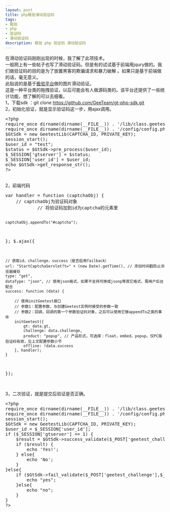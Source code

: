 ```yaml
---
layout: post
title: php极验滑动验证码
tags:
- 极验
- php
- 验证码
- 滑动验证码
description: 极验 php 验证码 滑动验证码
---
```

在滑动验证码刚刚出现的时候，我了解了此项技术。
<br>
一般网上有一些帖子也写了滑动验证码。但是有的试试基于前端用jqury做的。我们做验证码的目的是为了放置黑客的欺骗请求和暴力破解 。如果只是基于前端做的话，毫无意义。
<br>
此贴说的是基于<a href="http://www.geetest.com/">极验平台</a>做的图片滑动验证。
<br>
这是一种平台类的拖拽验证，以后可能会有人做源码类的。该平台还提供了一些统计功能，想了解的可以去细看。
<br>
1，下载sdk ：git clone https://github.com/GeeTeam/gt-php-sdk.git
<br>
2，初始化验证，就是显示验证码这一步，用ajax调用。
<br>
<div class="highlight-php"><div class="highlight"><pre><span></span><span class="cp">&lt;?php</span>
<span class="k">require_once</span> <span class="nb">dirname</span><span class="p">(</span><span class="nb">dirname</span><span class="p">(</span><span class="k">__FILE__</span><span class="p">))</span> <span class="o">.</span> <span class="s1">'/lib/class.geetestlib.php'</span><span class="p">;</span>
<span class="k">require_once</span> <span class="nb">dirname</span><span class="p">(</span><span class="nb">dirname</span><span class="p">(</span><span class="k">__FILE__</span><span class="p">))</span> <span class="o">.</span> <span class="s1">'/config/config.php'</span><span class="p">;</span>
<span class="nv">$GtSdk</span> <span class="o">=</span> <span class="k">new</span> <span class="nx">GeetestLib</span><span class="p">(</span><span class="nx">CAPTCHA_ID</span><span class="p">,</span> <span class="nx">PRIVATE_KEY</span><span class="p">);</span>
<span class="nb">session_start</span><span class="p">();</span>
<span class="nv">$user_id</span> <span class="o">=</span> <span class="s2">"test"</span><span class="p">;</span>
<span class="nv">$status</span> <span class="o">=</span> <span class="nv">$GtSdk</span><span class="o">-&gt;</span><span class="na">pre_process</span><span class="p">(</span><span class="nv">$user_id</span><span class="p">);</span>
<span class="nv">$_SESSION</span><span class="p">[</span><span class="s1">'gtserver'</span><span class="p">]</span> <span class="o">=</span> <span class="nv">$status</span><span class="p">;</span>
<span class="nv">$_SESSION</span><span class="p">[</span><span class="s1">'user_id'</span><span class="p">]</span> <span class="o">=</span> <span class="nv">$user_id</span><span class="p">;</span>
<span class="k">echo</span> <span class="nv">$GtSdk</span><span class="o">-&gt;</span><span class="na">get_response_str</span><span class="p">();</span>
<span class="cp">?&gt;</span><span class="x"></span>
</pre></div>
</div>
<br>
2，前端代码
<br>
<div class="code highlight-python"><div class="highlight"><pre><span></span>var handler = function (captchaObj) {
    // captchaObj为验证码对象
            // 将验证码加到id为captcha的元素里

    captchaObj.appendTo("#captcha");
};
$.ajax({

    // 获取id，challenge，success（是否启用failback）
    url: "StartCaptchaServlet?t=" + (new Date).getTime(), // 添加时间戳防止浏览器缓存
    type: "get",
    dataType: "json", // 使用json格式，如果不支持可换成jsonp等其它格式，需用户后台配合
    success: function (data) {

        // 使用initGeetest接口
        // 参数1：配置参数，与创建Geetest实例时接受的参数一致
        // 参数2：回调，回调的第一个参数验证码对象，之后可以使用它做appendTo之类的事件
        initGeetest({
            gt: data.gt,
            challenge: data.challenge,
            product: "popup", // 产品形式，可选择：float，embed，popup，仅PC版验证码有效，见上文配置参数小节
            offline: !data.success
        }, handler);
    }
});
</pre></div>
</div>
<br>
3，二次验证，就是提交后验证是否正确。
<div class="highlight-php"><div class="highlight"><pre><span></span><span class="cp">&lt;?php</span>
<span class="k">require_once</span> <span class="nb">dirname</span><span class="p">(</span><span class="nb">dirname</span><span class="p">(</span><span class="k">__FILE__</span><span class="p">))</span> <span class="o">.</span> <span class="s1">'/lib/class.geetestlib.php'</span><span class="p">;</span>
<span class="k">require_once</span> <span class="nb">dirname</span><span class="p">(</span><span class="nb">dirname</span><span class="p">(</span><span class="k">__FILE__</span><span class="p">))</span> <span class="o">.</span> <span class="s1">'/config/config.php'</span><span class="p">;</span>
<span class="nb">session_start</span><span class="p">();</span>
<span class="nv">$GtSdk</span> <span class="o">=</span> <span class="k">new</span> <span class="nx">GeetestLib</span><span class="p">(</span><span class="nx">CAPTCHA_ID</span><span class="p">,</span> <span class="nx">PRIVATE_KEY</span><span class="p">);</span>
<span class="nv">$user_id</span> <span class="o">=</span> <span class="nv">$_SESSION</span><span class="p">[</span><span class="s1">'user_id'</span><span class="p">];</span>
<span class="k">if</span> <span class="p">(</span><span class="nv">$_SESSION</span><span class="p">[</span><span class="s1">'gtserver'</span><span class="p">]</span> <span class="o">==</span> <span class="mi">1</span><span class="p">)</span> <span class="p">{</span>
    <span class="nv">$result</span> <span class="o">=</span> <span class="nv">$GtSdk</span><span class="o">-&gt;</span><span class="na">success_validate</span><span class="p">(</span><span class="nv">$_POST</span><span class="p">[</span><span class="s1">'geetest_challenge'</span><span class="p">],</span> <span class="nv">$_POST</span><span class="p">[</span><span class="s1">'geetest_validate'</span><span class="p">],</span> <span class="nv">$_POST</span><span class="p">[</span><span class="s1">'geetest_seccode'</span><span class="p">],</span> <span class="nv">$user_id</span><span class="p">);</span>
    <span class="k">if</span> <span class="p">(</span><span class="nv">$result</span><span class="p">)</span> <span class="p">{</span>
        <span class="k">echo</span> <span class="s1">'Yes!'</span><span class="p">;</span>
    <span class="p">}</span> <span class="k">else</span><span class="p">{</span>
        <span class="k">echo</span> <span class="s1">'No'</span><span class="p">;</span>
    <span class="p">}</span>
<span class="p">}</span><span class="k">else</span><span class="p">{</span>
    <span class="k">if</span> <span class="p">(</span><span class="nv">$GtSdk</span><span class="o">-&gt;</span><span class="na">fail_validate</span><span class="p">(</span><span class="nv">$_POST</span><span class="p">[</span><span class="s1">'geetest_challenge'</span><span class="p">],</span><span class="nv">$_POST</span><span class="p">[</span><span class="s1">'geetest_validate'</span><span class="p">],</span><span class="nv">$_POST</span><span class="p">[</span><span class="s1">'geetest_seccode'</span><span class="p">]))</span> <span class="p">{</span>
        <span class="k">echo</span> <span class="s2">"yes"</span><span class="p">;</span>
    <span class="p">}</span><span class="k">else</span><span class="p">{</span>
        <span class="k">echo</span> <span class="s2">"no"</span><span class="p">;</span>
    <span class="p">}</span>
<span class="p">}</span>
<span class="cp">?&gt;</span><span class="x"></span>
</pre></div>
</div>


